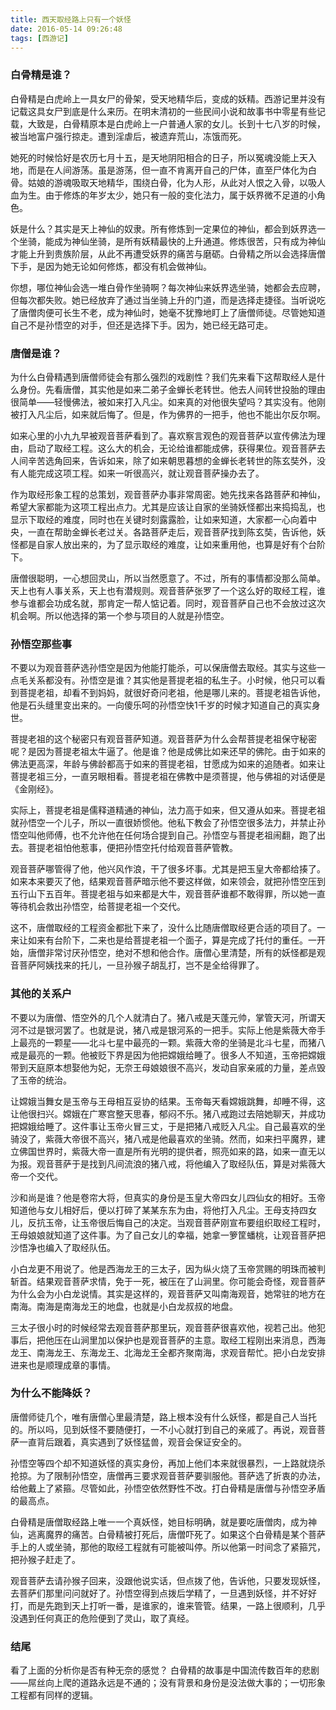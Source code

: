 ```yaml
---
title: 西天取经路上只有一个妖怪
date: 2016-05-14 09:26:48
tags: [西游记]
---
```

### **白骨精是谁？**

白骨精是白虎岭上一具女尸的骨架，受天地精华后，变成的妖精。西游记里并没有记载这具女尸到底是什么来历。在明末清初的一些民间小说和故事书中零星有些记载，大致是，白骨精原本是白虎岭上一户普通人家的女儿。长到十七八岁的时候，被当地富户强行掠走。遭到淫虐后，被遗弃荒山，冻饿而死。

她死的时候恰好是农历七月十五，是天地阴阳相合的日子，所以冤魂没能上天入地，而是在人间游荡。虽是游荡，但一直不肯离开自己的尸体，直至尸体化为白骨。姑娘的游魂吸取天地精华，围绕白骨，化为人形，从此对人恨之入骨，以吸人血为生。由于修炼的年岁太少，她只有一般的变化法力，属于妖界微不足道的小角色。

妖是什么？其实是天上神仙的奴隶。所有修炼到一定果位的神仙，都会到妖界选一个坐骑，能成为神仙坐骑，是所有妖精最快的上升通道。修炼很苦，只有成为神仙才能上升到贵族阶层，从此不再遭受妖界的痛苦与磨砺。白骨精之所以会选择唐僧下手，是因为她无论如何修炼，都没有机会做神仙。

你想，哪位神仙会选一堆白骨作坐骑啊？每次神仙来妖界选坐骑，她都会去应聘，但每次都失败。她已经放弃了通过当坐骑上升的门道，而是选择走捷径。当听说吃了唐僧肉便可长生不老，成为神仙时，她毫不犹豫地盯上了唐僧师徒。尽管她知道自己不是孙悟空的对手，但还是选择下手。因为，她已经无路可走。

### **唐僧是谁？**

为什么白骨精遇到唐僧师徒会有那么强烈的戏剧性？我们先来看下这帮取经人是什么身份。先看唐僧，其实他是如来二弟子金蝉长老转世。他去人间转世投胎的理由很简单——轻慢佛法，被如来打入凡尘。如来真的对他很失望吗？其实没有。他刚被打入凡尘后，如来就后悔了。但是，作为佛界的一把手，他也不能出尔反尔啊。

如来心里的小九九早被观音菩萨看到了。喜欢察言观色的观音菩萨以宣传佛法为理由，启动了取经工程。这么大的机会，无论给谁都能成佛，获得果位。观音菩萨去人间辛苦选角回来，告诉如来，除了如来朝思暮想的金蝉长老转世的陈玄奘外，没有人能完成这项工程。如来一听很高兴，就让观音菩萨操办去了。

作为取经形象工程的总策划，观音菩萨办事非常周密。她先找来各路菩萨和神仙，希望大家都能为这项工程出点力。尤其是应该让自家的坐骑妖怪都出来捣捣乱，也显示下取经的难度，同时也在关键时刻露露脸，让如来知道，大家都一心向着中央，一直在帮助金蝉长老过关。各路菩萨走后，观音菩萨找到陈玄奘，告诉他，妖怪都是自家人放出来的，为了显示取经的难度，让如来重用他，也算是好有个台阶下。

唐僧很聪明，一心想回灵山，所以当然愿意了。不过，所有的事情都没那么简单。天上也有人事关系，天上也有潜规则。观音菩萨张罗了一个这么好的取经工程，谁参与谁都会功成名就，那肯定一帮人惦记着。同时，观音菩萨自己也不会放过这次机会啊。所以他选择的第一个参与项目的人就是孙悟空。
   
### **孙悟空那些事**
                
不要以为观音菩萨选孙悟空是因为他能打能杀，可以保唐僧去取经。其实与这些一点毛关系都没有。孙悟空是谁？其实他是菩提老祖的私生子。小时候，他只可以看到菩提老祖，却看不到妈妈，就很好奇问老祖，他是哪儿来的。菩提老祖告诉他，他是石头缝里变出来的。一向傻乐呵的孙悟空快1千岁的时候才知道自己的真实身世。

菩提老祖的这个秘密只有观音菩萨知道。观音菩萨为什么会帮菩提老祖保守秘密呢？是因为菩提老祖太牛逼了。他是谁？他是成佛比如来还早的佛陀。由于如来的佛法更高深，年龄与佛龄都高于如来的菩提老祖，甘愿成为如来的追随者。如来让菩提老祖三分，一直另眼相看。菩提老祖在佛教中是须菩提，他与佛祖的对话便是《金刚经》。

实际上，菩提老祖是儒释道精通的神仙，法力高于如来，但又遵从如来。菩提老祖就孙悟空一个儿子，所以一直很娇惯他。他私下教会了孙悟空很多法力，并禁止孙悟空叫他师傅，也不允许他在任何场合提到自己。孙悟空与菩提老祖闹翻，跑了出去。菩提老祖怕他惹事，便把孙悟空托付给观音菩萨管教。

观音菩萨哪管得了他，他兴风作浪，干了很多坏事。尤其是把玉皇大帝都给揍了。如来本来要灭了他，结果观音菩萨暗示他不要这样做，如来领会，就把孙悟空压到五行山下五百年。菩提老祖与如来都是大牛，观音菩萨谁都不敢得罪，所以她一直等待机会救出孙悟空，给菩提老祖一个交代。

这不，唐僧取经的工程资金都批下来了，没什么比随唐僧取经更合适的项目了。一来让如来有台阶下，二来也是给菩提老祖一个面子，算是完成了托付的重任。一开始，唐僧非常讨厌孙悟空，绝对不想和他合作。唐僧心里清楚，所有的妖怪都是观音菩萨阿姨找来的托儿，一旦孙猴子胡乱打，岂不是全给得罪了。
                
### **其他的关系户**   

不要以为唐僧、悟空外的几个人就清白了。猪八戒是天蓬元帅，掌管天河，所谓天河不过是银河罢了。也就是说，猪八戒是银河系的一把手。实际上他是紫薇大帝手上最亮的一颗星——北斗七星中最亮的一颗。紫薇大帝的坐骑是北斗七星，而猪八戒是最亮的一颗。他被贬下界是因为他把嫦娥给睡了。很多人不知道，玉帝把嫦娥带到天庭原本想娶他为妃，无奈王母娘娘很不高兴，发动自家亲戚的力量，差点毁了玉帝的统治。

让嫦娥当舞女是玉帝与王母相互妥协的结果。玉帝每天看嫦娥跳舞，却睡不得，这让他很扫兴。嫦娥在广寒宫整天思春，郁闷不乐。猪八戒跑过去陪她聊天，并成功把嫦娥给睡了。这件事让玉帝火冒三丈，于是把猪八戒贬入凡尘。自己最喜欢的坐骑没了，紫薇大帝很不高兴，猪八戒是他最喜欢的坐骑。然而，如来扫平魔界，建立佛国世界时，紫薇大帝一直是所有光明的提供者，照亮如来的路，如来一直无以为报。观音菩萨于是找到凡间流浪的猪八戒，将他编入了取经队伍，算是对紫薇大帝一个交代。

沙和尚是谁？他是卷帘大将，但真实的身份是玉皇大帝四女儿四仙女的相好。玉帝知道他与女儿相好后，便以打碎了某某东东为由，将他打入凡尘。王母支持四女儿，反抗玉帝，让玉帝很后悔自己的决定。当观音菩萨刚宣布要组织取经工程时，王母娘娘就知道了这件事。为了自己女儿的幸福，她拿一箩筐蟠桃，让观音菩萨把沙悟净也编入了取经队伍。

小白龙更不用说了。他是西海龙王的三太子，因为纵火烧了玉帝赏赐的明珠而被判斩首。结果观音菩萨求情，免于一死，被压在了山涧里。你可能会奇怪，观音菩萨为什么会为小白龙说情。其实是这样的，观音菩萨又叫南海观音，她常驻的地方在南海。南海是南海龙王的地盘，也就是小白龙叔叔的地盘。

三太子很小时的时候经常去观音菩萨那里玩，观音菩萨很喜欢他，视若己出。他犯事后，把他压在山涧里加以保护也是观音菩萨的主意。取经工程刚出来消息，西海龙王、南海龙王、东海龙王、北海龙王全都齐聚南海，求观音帮忙。把小白龙安排进来也是顺理成章的事情。
             
### **为什么不能降妖？**             

唐僧师徒几个，唯有唐僧心里最清楚，路上根本没有什么妖怪，都是自己人当托的。所以吗，见到妖怪不要随便打，一不小心就打到自己的亲戚了。再说，观音菩萨一直背后跟着，真实遇到了妖怪猛兽，观音会保证安全的。

孙悟空等四个却不知道妖怪的真实身份，再加上他们本来就很暴烈，一上路就烧杀抢掠。为了限制孙悟空，唐僧再三要求观音菩萨要驯服他。菩萨选了折衷的办法，给他戴上了紧箍。尽管如此，孙悟空依然野性不改。打白骨精是唐僧与孙悟空矛盾的最高点。

白骨精是唐僧取经路上唯一一个真妖怪，她目标明确，就是要吃唐僧肉，成为神仙，逃离魔界的痛苦。白骨精被打死后，唐僧吓死了。如果这个白骨精是某个菩萨手上的人或坐骑，那他的取经工程就有可能被叫停。所以他第一时间念了紧箍咒，把孙猴子赶走了。

观音菩萨去请孙猴子回来，没跟他说实话，但点拨了他，告诉他，只要发现妖怪，去菩萨们那里问问就好了。孙悟空得到点拨后学精了，一旦遇到妖怪，并不好好打，而是先跑到天上打听一番，是谁家的，谁来管管。结果，一路上很顺利，几乎没遇到任何真正的危险便到了灵山，取了真经。

### **结尾**

看了上面的分析你是否有种无奈的感觉？
白骨精的故事是中国流传数百年的悲剧——屌丝向上爬的道路永远是不通的；没有背景和身份是没法做大事的；一切形象工程都有同样的逻辑。